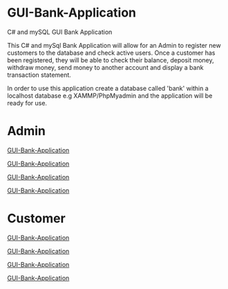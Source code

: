 # GUI-Bank-Application
C# and mySQL GUI Bank Application

This C# and mySql Bank Application will allow for an Admin to register new customers to the database and check active users. Once a customer has been registered, they will be able to check their balance, deposit money, withdraw money, send money to another account and display a bank transaction statement.

In order to use this application create a database called 'bank' within a localhost database e.g XAMMP/PhpMyadmin and the application will be ready for use. 

# Admin  
[GUI-Bank-Application](https://github.com/Rhoda9000/GUI-Bank-Application/blob/master/Capture1.PNG "How the output would look like")

[GUI-Bank-Application](https://github.com/Rhoda9000/GUI-Bank-Application/blob/master/Capture2.PNG "How the output would look like")

[GUI-Bank-Application](https://github.com/Rhoda9000/GUI-Bank-Application/blob/master/Capture3.PNG "How the output would look like")

[GUI-Bank-Application](https://github.com/Rhoda9000/GUI-Bank-Application/blob/master/Capture4.PNG "How the output would look like")

# Customer
[GUI-Bank-Application](https://github.com/Rhoda9000/GUI-Bank-Application/blob/master/Capture5.PNG "How the output would look like")

[GUI-Bank-Application](https://github.com/Rhoda9000/GUI-Bank-Application/blob/master/Capture6.PNG "How the output would look like")

[GUI-Bank-Application](https://github.com/Rhoda9000/GUI-Bank-Application/blob/master/Capture7.PNG "How the output would look like")

[GUI-Bank-Application](https://github.com/Rhoda9000/GUI-Bank-Application/blob/master/Capture8.PNG "How the output would look like")
